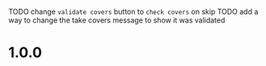 TODO change `validate covers` button to `check covers` on skip
TODO add a way to change the take covers message to show it was validated

# 1.0.0

